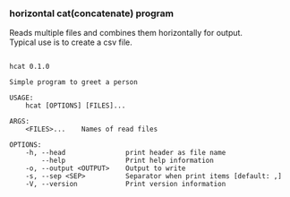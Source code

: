 ### horizontal cat(concatenate) program

Reads multiple files and combines them horizontally for output.  
Typical use is to create a csv file.  


```usage

hcat 0.1.0

Simple program to greet a person

USAGE:
    hcat [OPTIONS] [FILES]...

ARGS:
    <FILES>...    Names of read files

OPTIONS:
    -h, --head               print header as file name
        --help               Print help information
    -o, --output <OUTPUT>    Output to write
    -s, --sep <SEP>          Separator when print items [default: ,]
    -V, --version            Print version information
```
